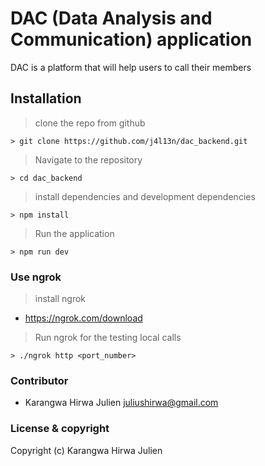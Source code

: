 # DAC (Data Analysis and Communication) application

DAC is a platform that will help users to call their members

## Installation

> clone the repo from github
```
> git clone https://github.com/j4l13n/dac_backend.git
```

> Navigate to the repository
```
> cd dac_backend
```

> install dependencies and development dependencies
```
> npm install
```

> Run the application
```
> npm run dev
```

### Use ngrok

> install ngrok

- https://ngrok.com/download

> Run ngrok for the testing local calls
```
> ./ngrok http <port_number>
```

### Contributor

- Karangwa Hirwa Julien <juliushirwa@gmail.com>

### License & copyright

Copyright (c) Karangwa Hirwa Julien
